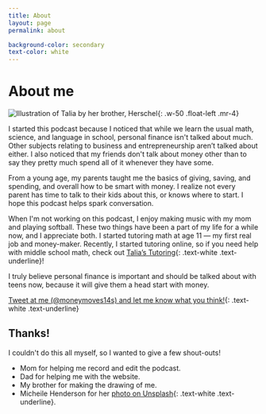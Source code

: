```yaml
---
title: About
layout: page
permalink: about

background-color: secondary
text-color: white
---
```


# About me

![Illustration of Talia by her brother, Herschel]({{site.baseurl}}/assets/img/about-photo.jpg){: .w-50 .float-left .mr-4}

I started this podcast because I noticed that while we learn the usual math, science, and language in school, personal finance isn't talked about much. Other subjects relating to business and entrepreneurship aren’t talked about either. I also noticed that my friends don't talk about money other than to say they pretty much spend all of it whenever they have some.

From a young age, my parents taught me the basics of giving, saving, and spending, and overall how to be smart with money. I realize not every parent has time to talk to their kids about this, or knows where to start. I hope this podcast helps spark conversation.

When I'm not working on this podcast, I enjoy making music with my mom and playing softball. These two things have been a part of my life for a while now, and I appreciate both. I started tutoring math at age 11 — my first real job and money-maker. Recently, I started tutoring online, so if you need help with middle school math, check out [Talia’s Tutoring](https://taliastutoring.com/){: .text-white .text-underline}!

​I truly believe personal finance is important and should be talked about with teens now, because it will give them a head start with money.

[Tweet at me (@moneymoves14s) and let me know what you think!](https://twitter.com/moneymoves14s){: .text-white .text-underline}

## Thanks!

I couldn't do this all myself, so I wanted to give a few shout-outs!
- Mom for helping me record and edit the podcast.
- Dad for helping me with the website.
- My brother for making the drawing of me.
- Micheile Henderson for her [photo on Unsplash](https://unsplash.com/photos/SoT4-mZhyhE){: .text-white .text-underline}.
